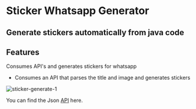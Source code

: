 # Sticker Whatsapp Generator
## Generate stickers automatically from java code







## Features
Consumes API's and generates stickers for whatsapp

* Consumes an API that parses the title and image and generates stickers



![sticker-generate-1](https://user-images.githubusercontent.com/43473532/229380385-5cfe013f-d38a-4c6c-85ee-eb625c6bbb4a.png)



You can find the Json [API](https://raw.githubusercontent.com/alura-cursos/imersao-java-2-api/main/TopMovies.json) here.







